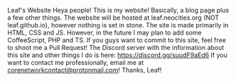 Leaf's Website
Heya people! This is my website! Basically, a blog page plus a few other things.
The website will be hosted at leaf.neocities.org (NOT leaf.github.io), however nothing is set in stone.
The site is made primarily in HTML, CSS and JS. However, in the future I may plan to add some CoffeeScript, PHP and TS.
If you guys want to commit to this site, feel free to shoot me a Pull Request!
The Discord server with the information about this site and other things I do is here: https://discord.gg/suudF9aEd6
If you want to contact me professionally, email me at corenetworkcontact@protonmail.com!
Thanks, Leaf!
